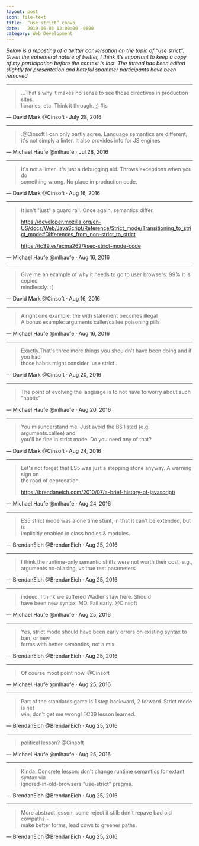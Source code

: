 ```yaml
---
layout: post
icon: file-text
title:  “use strict” convo
date:   2019-06-03 12:00:00 -0600
category: Web Development
---
```


*Below is a reposting of a twitter conversation on the topic of “use strict”. Given the ephemeral nature of twitter, I think it’s important to keep a copy of my participation before the context is lost. The thread has been edited slightly for presentation and hateful spammer participants have been removed.*

---

> ...That's why it makes no sense to see those directives in production sites,<br>
> libraries, etc. Think it through. ;) #js

&mdash; David Mark @Cinsoft &middot; July 28, 2016

---

> .@Cinsoft I can only partly agree. Language semantics are different,<br>
> it's not simply a linter. It also provides info for JS engines

&mdash; Michael Haufe @mlhaufe &middot; Jul 28, 2016

---

> It's not a linter. It's just a debugging aid. Throws exceptions when you do<br>
> something wrong. No place in production code.

&mdash; David Mark @Cinsoft &middot; Aug 16, 2016

---

> It isn't "just" a guard rail. Once again, semantics differ.
>
> <https://developer.mozilla.org/en-US/docs/Web/JavaScript/Reference/Strict_mode/Transitioning_to_strict_mode#Differences_from_non-strict_to_strict>
>
> <https://tc39.es/ecma262/#sec-strict-mode-code>

&mdash; Michael Haufe @mlhaufe &middot; Aug 16, 2016

---

> Give me an example of why it needs to go to user browsers. 99% it is copied<br>
> mindlessly. :(

&mdash; David Mark @Cinsoft &middot; Aug 16, 2016

---

> Alright one example: the with statement becomes illegal<br>
> A bonus example: arguments caller/callee poisoning pills

&mdash; Michael Haufe @mlhaufe &middot; Aug 16, 2016

---

> Exactly.That's three more things you shouldn't have been doing and if you had<br>
> those habits might consider 'use strict'.

&mdash; David Mark @Cinsoft &middot; Aug 20, 2016

---

> The point of evolving the language is to not have to worry about such "habits"

&mdash; Michael Haufe @mlhaufe &middot; Aug 20, 2016

---

> You misunderstand me. Just avoid the BS listed (e.g. arguments.callee) and<br>
> you'll be fine in strict mode. Do you need any of that?

&mdash; David Mark @Cinsoft &middot; Aug 24, 2016

---

> Let's not forget that ES5 was just a stepping stone anyway. A warning sign on<br>
> the road of deprecation.
>
> <https://brendaneich.com/2010/07/a-brief-history-of-javascript/>

&mdash; Michael Haufe @mlhaufe &middot; Aug 24, 2016

---

> ES5 strict mode was a one time stunt, in that it can't be extended, but is<br>
> implicitly enabled in class bodies & modules.

&mdash; BrendanEich @BrendanEich &middot; Aug 25, 2016

---

> I think the runtime-only semantic shifts were not worth their cost, e.g.,<br>
> arguments no-aliasing, vs true rest parameters

&mdash; BrendanEich @BrendanEich &middot; Aug 25, 2016

---

> indeed. I think we suffered Wadler's law here. Should<br>
> have been new syntax IMO. Fail early. @Cinsoft

&mdash; Michael Haufe @mlhaufe &middot; Aug 25, 2016

---

> Yes, strict mode should have been early errors on existing syntax to ban, or new<br>
> forms with better semantics, not a mix.

&mdash; BrendanEich @BrendanEich &middot; Aug 25, 2016

---

> Of course moot point now. @Cinsoft

&mdash; Michael Haufe @mlhaufe &middot; Aug 25, 2016

---

> Part of the standards game is 1 step backward, 2 forward. Strict mode is net<br>
> win, don't get me wrong! TC39 lesson learned.

&mdash; BrendanEich @BrendanEich &middot; Aug 25, 2016

---

> political lesson? @Cinsoft

&mdash; Michael Haufe @mlhaufe &middot; Aug 25, 2016

---

> Kinda. Concrete lesson: don't change runtime semantics for extant syntax via<br>
> ignored-in-old-browsers "use-strict" pragma.

&mdash; BrendanEich @BrendanEich &middot; Aug 25, 2016

---

> More abstract lesson, some reject it still: don't repave bad old cowpaths -<br>
> make better forms, lead cows to greener paths.

&mdash; BrendanEich @BrendanEich &middot; Aug 25, 2016
